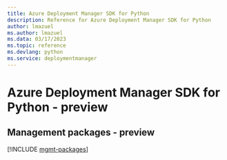 ```yaml
---
title: Azure Deployment Manager SDK for Python
description: Reference for Azure Deployment Manager SDK for Python
author: lmazuel
ms.author: lmazuel
ms.data: 03/17/2023
ms.topic: reference
ms.devlang: python
ms.service: deploymentmanager
---
```

# Azure Deployment Manager SDK for Python - preview

## Management packages - preview
[!INCLUDE [mgmt-packages](deployment-manager-mgmt-index.md)]